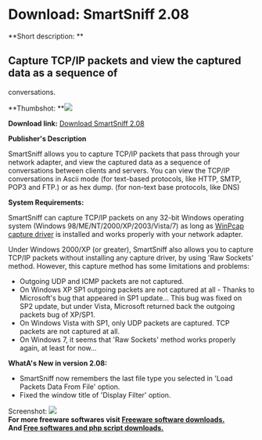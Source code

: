 # Download: SmartSniff 2.08

**Short description: **

## Capture TCP/IP packets and view the captured data as a sequence of
conversations.

  
**Thumbshot: **![](http://www.freewarefiles.com/screenshot/smsniff_md.gif)   
  
**Download link:** [Download SmartSniff 2.08](http://freesoftwares.boysofts.com/SmartSniff_program_15601.html)  
  

**Publisher's Description**  
  

SmartSniff allows you to capture TCP/IP packets that pass through your network
adapter, and view the captured data as a sequence of conversations between
clients and servers. You can view the TCP/IP conversations in Ascii mode (for
text-based protocols, like HTTP, SMTP, POP3 and FTP.) or as hex dump. (for
non-text base protocols, like DNS)

**System Requirements:**

SmartSniff can capture TCP/IP packets on any 32-bit Windows operating system
(Windows 98/ME/NT/2000/XP/2003/Vista/7) as long as [WinPcap capture
driver](http://www.winpcap.org/install/default.htm) is installed and works
properly with your network adapter.

Under Windows 2000/XP (or greater), SmartSniff also allows you to capture
TCP/IP packets without installing any capture driver, by using 'Raw Sockets'
method. However, this capture method has some limitations and problems:

  * Outgoing UDP and ICMP packets are not captured. 
  * On Windows XP SP1 outgoing packets are not captured at all - Thanks to Microsoft's bug that appeared in SP1 update... This bug was fixed on SP2 update, but under Vista, Microsoft returned back the outgoing packets bug of XP/SP1. 
  * On Windows Vista with SP1, only UDP packets are captured. TCP packets are not captured at all. 
  * On Windows 7, it seems that 'Raw Sockets' method works properly again, at least for now... 

**WhatA's New in version 2.08:**

  * SmartSniff now remembers the last file type you selected in 'Load Packets Data From File' option. 
  * Fixed the window title of 'Display Filter' option. 

  
  
Screenshot: ![](http://www.freewarefiles.com/screenshot/smsniff.gif)  
**For more freeware softwares visit [Freeware software downloads.](http://freesoftwares.boysofts.com/)**   
**And [Free softwares and php script downloads.](http://www.boysofts.com/)**

